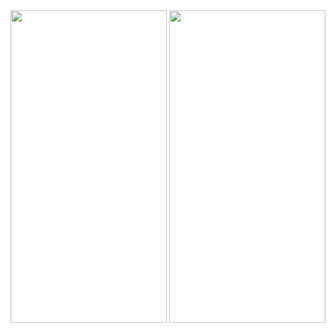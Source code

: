 <img src = "https://user-images.githubusercontent.com/113905603/229710326-7499010f-45eb-4c15-b54b-89412a8d4214.png" height = 500 width = 250>
<img src = "https://user-images.githubusercontent.com/113905603/229710318-5dbf3c39-c25f-4cd3-b499-e7be671efa54.png" height = 500 width = 250>
